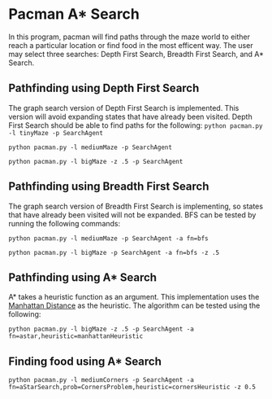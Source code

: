 # Pacman A* Search
In this program, pacman will find paths through the maze world to either reach a particular location or find food in the most efficent way. The user may select three searches: Depth First Search, Breadth First Search, and A* Search.

## Pathfinding using Depth First Search
The graph search version of Depth First Search is implemented. This version will avoid expanding states that have already been visited.
Depth First Search should be able to find paths for the following:
```python pacman.py -l tinyMaze -p SearchAgent```

```python pacman.py -l mediumMaze -p SearchAgent```

```python pacman.py -l bigMaze -z .5 -p SearchAgent```

## Pathfinding using Breadth First Search
The graph search version of Breadth First Search is implementing, so states that have already been visited will not be expanded. BFS can be tested by running the following commands:

```python pacman.py -l mediumMaze -p SearchAgent -a fn=bfs```

```python pacman.py -l bigMaze -p SearchAgent -a fn=bfs -z .5```

## Pathfinding using A* Search
A* takes a heuristic function as an argument. This implementation uses the [Manhattan Distance](https://xlinux.nist.gov/dads/HTML/manhattanDistance.html) as the heuristic. The algorithm can be tested using the following:

```python pacman.py -l bigMaze -z .5 -p SearchAgent -a fn=astar,heuristic=manhattanHeuristic```

## Finding food using A* Search
```python pacman.py -l mediumCorners -p SearchAgent -a fn=aStarSearch,prob=CornersProblem,heuristic=cornersHeuristic -z 0.5```
